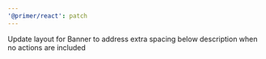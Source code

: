 ```yaml
---
'@primer/react': patch
---
```


Update layout for Banner to address extra spacing below description when no actions are included
